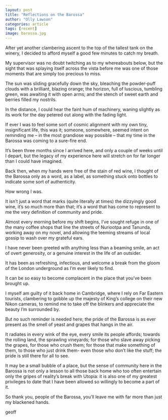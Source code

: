 ```yaml
---
layout: post
title: "Reflections on the Barossa"
author: "Olly Lawson"
categories: article
tags: [recent]
image: barossa.jpg
---
```



After yet another clambering ascent to the top of the tallest tank on the winery, I decided to afford myself a good few minutes to catch my breath.

My supervisor was no doubt twitching as to my whereabouts below, but the sight that was splaying itself across the vista before me was one of those moments that are simply too precious to miss.

The sun was sliding gracefully down the sky, bleaching the powder-puff clouds with a brilliant, blazing orange; the horizon, full of luscious, tumbling green, was awaiting it with open arms; and the stench of sweet earth and berries filled my nostrils.

In the distance, I could hear the faint hum of machinery, waning slightly as its work for the day petered out along with the fading light.


If ever I was to feel some sort of cosmic alignment with my own tiny, insignificant life, this was it; someone, somewhere, seemed intent on reminding me – in the most grandiose way possible – that my time in the Barossa was coming to a sure-fire end.

It’s been three months since I arrived here, and only a couple of weeks until I depart, but the legacy of my experience here will stretch on for far longer than I could have imagined.

Back then, when my hands were free of the stain of red wine, I thought of the Barossa only as a word, as a label, as something stuck onto bottles to indicate some sort of authenticity.

How wrong I was.

It isn’t just a word that marks (quite literally at times) the dizzyingly good wine, it’s so much more than that; it’s a word that has come to represent to me the very definition of community and pride.

Almost every morning before my shift begins, I’ve sought refuge in one of the many coffee shops that line the streets of Nuriootpa and Tanunda, working away on my novel, and allowing the teeming streams of local gossip to wash over my grateful ears.

I have never been greeted with anything less than a beaming smile, an act of overt generosity, or a genuine interest in the life of an outsider.

It has been as refreshing, infectious, and welcome a break from the gloom of the London underground as I’m ever likely to find.

It can be so easy to become complacent in the place that you’ve been brought up.

I myself am guilty of it back home in Cambridge, where I rely on Far Eastern tourists, clambering to gobble up the majesty of King’s college on their new Nikon cameras, to remind me to take off the blinkers and appreciate the beauty I’m surrounded by.

But no such reminder is needed here; the pride of the Barossa is as ever present as the smell of yeast and grapes that hangs in the air.

It radiates in every wink of the eye, every smile its people affords; towards the rolling land, the sprawling vineyards; for those who slave away picking the grapes, for those who crush them; for those that make something of them, to those who just drink them- even those who don’t like the stuff; the pride is still there for all to see.

It may be a small bubble of a place, but the sense of community here in the Barossa is not only a lesson to all those back home who too often entertain only the gripes of reality’s break with Utopia: it is also one of my greatest privileges to date that I have been allowed so willingly to become a part of it.

So thank you, people of the Barossa, you’ll leave me with far more than just my blackened hands.

geoff
